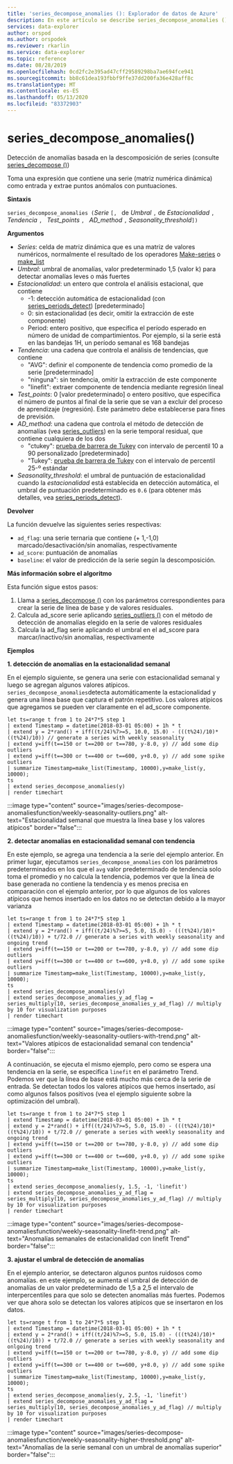 ```yaml
---
title: 'series_decompose_anomalies (): Explorador de datos de Azure'
description: En este artículo se describe series_decompose_anomalies () en Azure Explorador de datos.
services: data-explorer
author: orspod
ms.author: orspodek
ms.reviewer: rkarlin
ms.service: data-explorer
ms.topic: reference
ms.date: 08/28/2019
ms.openlocfilehash: 0cd2fc2e395ad47cff29589298ba7ae694fce941
ms.sourcegitcommit: bb8c61dea193fbbf9ffe37dd200fa36e428aff8c
ms.translationtype: MT
ms.contentlocale: es-ES
ms.lasthandoff: 05/13/2020
ms.locfileid: "83372903"
---
```

# <a name="series_decompose_anomalies"></a>series_decompose_anomalies()

Detección de anomalías basada en la descomposición de series (consulte [series_decompose ()](series-decomposefunction.md)) 

Toma una expresión que contiene una serie (matriz numérica dinámica) como entrada y extrae puntos anómalos con puntuaciones.

**Sintaxis**

`series_decompose_anomalies (`*Serie* `[, ` de *Umbral* `,` de *Estacionalidad* `,` *Tendencia* `, ` *Test_points* `, ` *AD_method* `,` *Seasonality_threshold*`])`

**Argumentos**

* *Series*: celda de matriz dinámica que es una matriz de valores numéricos, normalmente el resultado de los operadores [Make-series](make-seriesoperator.md) o [make_list](makelist-aggfunction.md)
* *Umbral*: umbral de anomalías, valor predeterminado 1,5 (valor k) para detectar anomalías leves o más fuertes
* *Estacionalidad*: un entero que controla el análisis estacional, que contiene
    * -1: detección automática de estacionalidad (con [series_periods_detect](series-periods-detectfunction.md)) [predeterminado] 
    * 0: sin estacionalidad (es decir, omitir la extracción de este componente)
    * Period: entero positivo, que especifica el período esperado en número de unidad de compartimientos. Por ejemplo, si la serie está en las bandejas 1H, un período semanal es 168 bandejas
* *Tendencia*: una cadena que controla el análisis de tendencias, que contiene    
    * "AVG": definir el componente de tendencia como promedio de la serie [predeterminado]
    * "ninguna": sin tendencia, omitir la extracción de este componente 
    * "linefit": extraer componente de tendencia mediante regresión lineal
* *Test_points*: 0 [valor predeterminado] o entero positivo, que especifica el número de puntos al final de la serie que se van a excluir del proceso de aprendizaje (regresión). Este parámetro debe establecerse para fines de previsión.
* *AD_method*: una cadena que controla el método de detección de anomalías (vea [series_outliers](series-outliersfunction.md)) en la serie temporal residual, que contiene cualquiera de los dos    
    * "ctukey": [prueba de barrera de Tukey](https://en.wikipedia.org/wiki/Outlier#Tukey's_fences) con intervalo de percentil 10 a 90 personalizado [predeterminado]
    * "Tukey": [prueba de barrera de Tukey](https://en.wikipedia.org/wiki/Outlier#Tukey's_fences) con el intervalo de percentil 25-º estándar
* *Seasonality_threshold*: el umbral de puntuación de estacionalidad cuando la *estacionalidad* está establecida en detección automática, el umbral de puntuación predeterminado es `0.6` (para obtener más detalles, vea [series_periods_detect](series-periods-detectfunction.md)).


**Devolver**

 La función devuelve las siguientes series respectivas:

* `ad_flag`: una serie ternaria que contiene (+ 1,-1,0) marcado/desactivación/sin anomalías, respectivamente
* `ad_score`: puntuación de anomalías
* `baseline`: el valor de predicción de la serie según la descomposición.

**Más información sobre el algoritmo**

Esta función sigue estos pasos:
1. Llama a [series_decompose ()](series-decomposefunction.md) con los parámetros correspondientes para crear la serie de línea de base y de valores residuales.
2. Calcula ad_score serie aplicando [series_outliers ()](series-outliersfunction.md) con el método de detección de anomalías elegido en la serie de valores residuales
3. Calcula la ad_flag serie aplicando el umbral en el ad_score para marcar/inactivo/sin anomalías, respectivamente
 
**Ejemplos**

**1. detección de anomalías en la estacionalidad semanal**

En el ejemplo siguiente, se genera una serie con estacionalidad semanal y luego se agregan algunos valores atípicos. `series_decompose_anomalies`detecta automáticamente la estacionalidad y genera una línea base que captura el patrón repetitivo. Los valores atípicos que agregamos se pueden ver claramente en el ad_score componente.

<!-- csl: https://help.kusto.windows.net:443/Samples -->
```kusto
let ts=range t from 1 to 24*7*5 step 1 
| extend Timestamp = datetime(2018-03-01 05:00) + 1h * t 
| extend y = 2*rand() + iff((t/24)%7>=5, 10.0, 15.0) - (((t%24)/10)*((t%24)/10)) // generate a series with weekly seasonality
| extend y=iff(t==150 or t==200 or t==780, y-8.0, y) // add some dip outliers
| extend y=iff(t==300 or t==400 or t==600, y+8.0, y) // add some spike outliers
| summarize Timestamp=make_list(Timestamp, 10000),y=make_list(y, 10000);
ts 
| extend series_decompose_anomalies(y)
| render timechart  
```

:::image type="content" source="images/series-decompose-anomaliesfunction/weekly-seasonality-outliers.png" alt-text="Estacionalidad semanal que muestra la línea base y los valores atípicos" border="false":::

**2. detectar anomalías en estacionalidad semanal con tendencia**

En este ejemplo, se agrega una tendencia a la serie del ejemplo anterior. En primer lugar, ejecutamos `series_decompose_anomalies` con los parámetros predeterminados en los que el `avg` valor predeterminado de tendencia solo toma el promedio y no calcula la tendencia, podemos ver que la línea de base generada no contiene la tendencia y es menos precisa en comparación con el ejemplo anterior, por lo que algunos de los valores atípicos que hemos insertado en los datos no se detectan debido a la mayor varianza

<!-- csl: https://help.kusto.windows.net:443/Samples -->
```kusto
let ts=range t from 1 to 24*7*5 step 1 
| extend Timestamp = datetime(2018-03-01 05:00) + 1h * t 
| extend y = 2*rand() + iff((t/24)%7>=5, 5.0, 15.0) - (((t%24)/10)*((t%24)/10)) + t/72.0 // generate a series with weekly seasonality and ongoing trend
| extend y=iff(t==150 or t==200 or t==780, y-8.0, y) // add some dip outliers
| extend y=iff(t==300 or t==400 or t==600, y+8.0, y) // add some spike outliers
| summarize Timestamp=make_list(Timestamp, 10000),y=make_list(y, 10000);
ts 
| extend series_decompose_anomalies(y)
| extend series_decompose_anomalies_y_ad_flag = 
series_multiply(10, series_decompose_anomalies_y_ad_flag) // multiply by 10 for visualization purposes
| render timechart   
```

:::image type="content" source="images/series-decompose-anomaliesfunction/weekly-seasonality-outliers-with-trend.png" alt-text="Valores atípicos de estacionalidad semanal con tendencia" border="false":::

A continuación, se ejecuta el mismo ejemplo, pero como se espera una tendencia en la serie, se especifica `linefit` en el parámetro Trend. Podemos ver que la línea de base está mucho más cerca de la serie de entrada. Se detectan todos los valores atípicos que hemos insertado, así como algunos falsos positivos (vea el ejemplo siguiente sobre la optimización del umbral).

<!-- csl: https://help.kusto.windows.net:443/Samples -->
```kusto
let ts=range t from 1 to 24*7*5 step 1 
| extend Timestamp = datetime(2018-03-01 05:00) + 1h * t 
| extend y = 2*rand() + iff((t/24)%7>=5, 5.0, 15.0) - (((t%24)/10)*((t%24)/10)) + t/72.0 // generate a series with weekly seasonality and ongoing trend
| extend y=iff(t==150 or t==200 or t==780, y-8.0, y) // add some dip outliers
| extend y=iff(t==300 or t==400 or t==600, y+8.0, y) // add some spike outliers
| summarize Timestamp=make_list(Timestamp, 10000),y=make_list(y, 10000);
ts 
| extend series_decompose_anomalies(y, 1.5, -1, 'linefit')
| extend series_decompose_anomalies_y_ad_flag = 
series_multiply(10, series_decompose_anomalies_y_ad_flag) // multiply by 10 for visualization purposes
| render timechart  
```

:::image type="content" source="images/series-decompose-anomaliesfunction/weekly-seasonality-linefit-trend.png" alt-text="Anomalías semanales de estacionalidad con linefit Trend" border="false":::

**3. ajustar el umbral de detección de anomalías**

En el ejemplo anterior, se detectaron algunos puntos ruidosos como anomalías. en este ejemplo, se aumenta el umbral de detección de anomalías de un valor predeterminado de 1,5 a 2,5 el intervalo de interpercentiles para que solo se detecten anomalías más fuertes. Podemos ver que ahora solo se detectan los valores atípicos que se insertaron en los datos.

<!-- csl: https://help.kusto.windows.net:443/Samples -->
```kusto
let ts=range t from 1 to 24*7*5 step 1 
| extend Timestamp = datetime(2018-03-01 05:00) + 1h * t 
| extend y = 2*rand() + iff((t/24)%7>=5, 5.0, 15.0) - (((t%24)/10)*((t%24)/10)) + t/72.0 // generate a series with weekly seasonality and onlgoing trend
| extend y=iff(t==150 or t==200 or t==780, y-8.0, y) // add some dip outliers
| extend y=iff(t==300 or t==400 or t==600, y+8.0, y) // add some spike outliers
| summarize Timestamp=make_list(Timestamp, 10000),y=make_list(y, 10000);
ts 
| extend series_decompose_anomalies(y, 2.5, -1, 'linefit')
| extend series_decompose_anomalies_y_ad_flag = 
series_multiply(10, series_decompose_anomalies_y_ad_flag) // multiply by 10 for visualization purposes
| render timechart  
```

:::image type="content" source="images/series-decompose-anomaliesfunction/weekly-seasonality-higher-threshold.png" alt-text="Anomalías de la serie semanal con un umbral de anomalías superior" border="false":::

